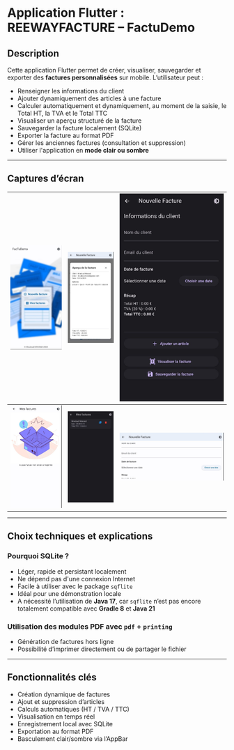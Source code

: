 # Application Flutter : REEWAYFACTURE – FactuDemo

## Description

Cette application Flutter permet de créer, visualiser, sauvegarder et exporter des **factures personnalisées** sur mobile. L’utilisateur peut :

- Renseigner les informations du client
- Ajouter dynamiquement des articles à une facture
- Calculer automatiquement et dynamiquement, au moment de la saisie, le Total HT, la TVA et le Total TTC
- Visualiser un aperçu structuré de la facture
- Sauvegarder la facture localement (SQLite)
- Exporter la facture au format PDF
- Gérer les anciennes factures (consultation et suppression)
- Utiliser l'application en **mode clair ou sombre**

---

## Captures d’écran

| ![](assets/screenshots/screenshot_6.png) | ![](assets/screenshots/screenshot_1.png) | ![](assets/screenshots/screenshot_2.png) |
| ---------------------------------------- | ---------------------------------------- | ---------------------------------------- |
| ![](assets/screenshots/screenshot_3.png) | ![](assets/screenshots/screenshot_4.png) | ![](assets/screenshots/screenshot_5.png) |

---

## Choix techniques et explications

### Pourquoi SQLite ?

- Léger, rapide et persistant localement
- Ne dépend pas d'une connexion Internet
- Facile à utiliser avec le package `sqflite`
- Idéal pour une démonstration locale
- A nécessité l’utilisation de **Java 17**, car `sqflite` n’est pas encore totalement compatible avec **Gradle 8** et **Java 21**

### Utilisation des modules PDF avec `pdf` + `printing`

- Génération de factures hors ligne
- Possibilité d’imprimer directement ou de partager le fichier

---

## Fonctionnalités clés

- Création dynamique de factures
- Ajout et suppression d’articles
- Calculs automatiques (HT / TVA / TTC)
- Visualisation en temps réel
- Enregistrement local avec SQLite
- Exportation au format PDF
- Basculement clair/sombre via l’AppBar
